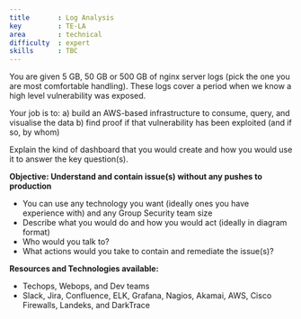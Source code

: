 ```yaml
---
title       : Log Analysis
key         : TE-LA
area        : technical
difficulty  : expert
skills      : TBC
---
```


You are given 5 GB, 50 GB or 500 GB of nginx server logs (pick the one you are most comfortable handling). These logs cover a period when we know a high level vulnerability was exposed.

Your job is to:
a) build an AWS-based infrastructure to consume, query, and visualise the data
b) find proof if that vulnerability has been exploited (and if so, by whom)

Explain the kind of dashboard that you would create and how you would use it to answer the key question(s).

**Objective: Understand and contain issue(s) without any pushes to production**

* You can use any technology you want (ideally ones you have experience with) and any Group Security team size
* Describe what you would do and how you would act (ideally in diagram format)
* Who would you talk to?
* What actions would you take to contain and remediate the issue(s)?

**Resources and Technologies available:**

* Techops, Webops, and Dev teams
* Slack, Jira, Confluence, ELK, Grafana, Nagios, Akamai, AWS, Cisco Firewalls, Landeks, and DarkTrace




